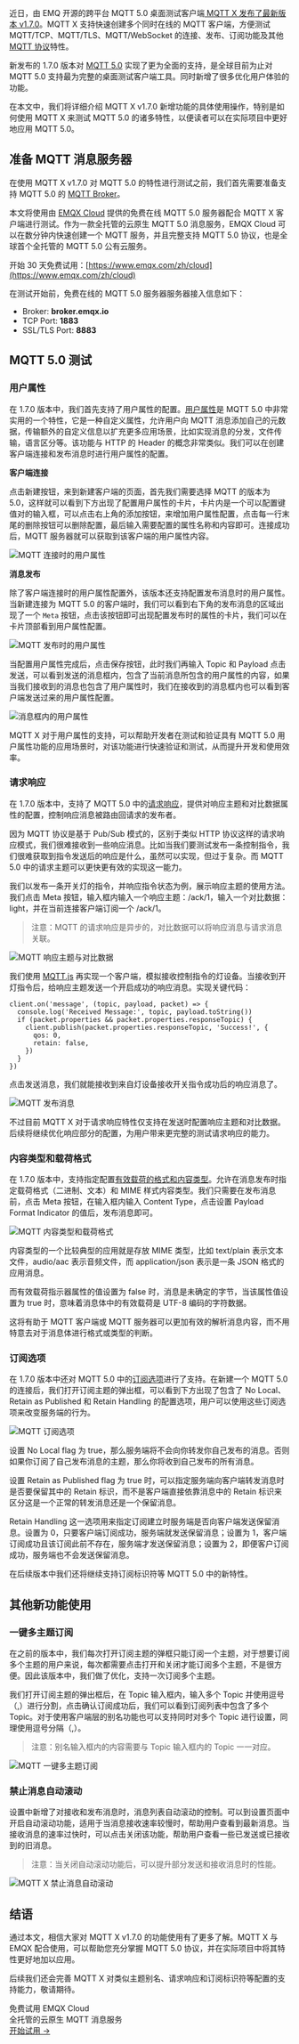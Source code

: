 近日，由 EMQ 开源的跨平台 MQTT 5.0 桌面测试客户端[ MQTT X 发布了最新版本 v1.7.0](https://www.emqx.com/zh/blog/mqttx-v-1-7-0-release-notes)。MQTT X 支持快速创建多个同时在线的 MQTT 客户端，方便测试 MQTT/TCP、MQTT/TLS、MQTT/WebSocket 的连接、发布、订阅功能及其他 [MQTT 协议](https://www.emqx.com/zh/mqtt)特性。

新发布的 1.7.0 版本对 [MQTT 5.0](https://www.emqx.com/zh/mqtt/mqtt5) 实现了更为全面的支持，是全球目前为止对 MQTT 5.0 支持最为完整的桌面测试客户端工具。同时新增了很多优化用户体验的功能。

在本文中，我们将详细介绍 MQTT X v1.7.0 新增功能的具体使用操作，特别是如何使用 MQTT X 来测试 MQTT 5.0 的诸多特性，以便读者可以在实际项目中更好地应用 MQTT 5.0。

## 准备 MQTT 消息服务器

在使用 MQTT X v1.7.0 对 MQTT 5.0 的特性进行测试之前，我们首先需要准备支持 MQTT 5.0 的 [MQTT Broker](https://www.emqx.io/zh)。

本文将使用由 [EMQX Cloud](https://www.emqx.com/zh/cloud) 提供的免费在线 MQTT 5.0 服务器配合 MQTT X 客户端进行测试。作为一款全托管的云原生 MQTT 5.0 消息服务，EMQX Cloud 可以在数分钟内快速创建一个 MQTT 服务，并且完整支持 MQTT 5.0 协议，也是全球首个全托管的 MQTT 5.0 公有云服务。

开始 30 天免费试用：[https://www.emqx.com/zh/cloud](https://www.emqx.com/zh/cloud) 

在测试开始前，免费在线的 MQTT 5.0 服务器服务器接入信息如下：

- Broker: **broker.emqx.io**
- TCP Port: **1883**
- SSL/TLS Port: **8883**

## MQTT 5.0 测试

### 用户属性

在 1.7.0 版本中，我们首先支持了用户属性的配置。[用户属性](https://www.emqx.com/zh/blog/mqtt5-user-properties)是 MQTT 5.0 中非常实用的一个特性，它是一种自定义属性，允许用户向 MQTT 消息添加自己的元数据，传输额外的自定义信息以扩充更多应用场景，比如实现消息的分发，文件传输，语言区分等。该功能与 HTTP 的 Header 的概念非常类似。我们可以在创建客户端连接和发布消息时进行用户属性的配置。

**客户端连接**

点击新建按钮，来到新建客户端的页面，首先我们需要选择 MQTT 的版本为 5.0，这样就可以看到下方出现了配置用户属性的卡片，卡片内是一个可以配置键值对的输入框，可以点击右上角的添加按钮，来增加用户属性配置，点击每一行末尾的删除按钮可以删除配置，最后输入需要配置的属性名称和内容即可。连接成功后，MQTT 服务器就可以获取到该客户端的用户属性内容。

![MQTT 连接时的用户属性](https://assets.emqx.com/images/7e973abe8364e62413e56b7447dc3599.png)


**消息发布**

除了客户端连接时的用户属性配置外，该版本还支持配置发布消息时的用户属性。当新建连接为 MQTT 5.0 的客户端时，我们可以看到右下角的发布消息的区域出现了一个 `Meta` 按钮，点击该按钮即可出现配置发布时的属性的卡片，我们可以在卡片顶部看到用户属性配置。

![MQTT 发布时的用户属性](https://assets.emqx.com/images/c58496f4c49176b8d791f8652405e73b.png)
 
当配置用户属性完成后，点击保存按钮，此时我们再输入 Topic 和 Payload 点击发送，可以看到发送的消息框内，包含了当前消息所包含的用户属性的内容，如果当我们接收到的消息也包含了用户属性时，我们在接收到的消息框内也可以看到客户端发送过来的用户属性配置。

![消息框内的用户属性](https://assets.emqx.com/images/93f27cdf5831517109a58ed3de9c56f5.png) 

MQTT X 对于用户属性的支持，可以帮助开发者在测试和验证具有 MQTT 5.0 用户属性功能的应用场景时，对该功能进行快速验证和测试，从而提升开发和使用效率。

### 请求响应

在 1.7.0 版本中，支持了 MQTT 5.0 中的[请求响应](https://www.emqx.com/zh/blog/mqtt5-request-response)，提供对响应主题和对比数据属性的配置，控制响应消息被路由回请求的发布者。

因为 MQTT 协议是基于 Pub/Sub 模式的，区别于类似 HTTP 协议这样的请求响应模式，我们很难接收到一些响应消息。比如当我们要测试发布一条控制指令，我们很难获取到指令发送后的响应是什么，虽然可以实现，但过于复杂。而 MQTT 5.0 中的请求主题可以更快更有效的实现这一能力。

我们以发布一条开关灯的指令，并响应指令状态为例，展示响应主题的使用方法。我们点击 Meta 按钮，输入框内输入一个响应主题：/ack/1，输入一个对比数据：light，并在当前连接客户端订阅一个 /ack/1。

> 注意：MQTT 的请求响应是异步的，对比数据可以将响应消息与请求消息关联。

![MQTT 响应主题与对比数据](https://assets.emqx.com/images/513b3b0225fcf4e506bbfee2df9b6df0.png)
 
我们使用 [MQTT.js](https://www.emqx.com/zh/blog/mqtt-js-tutorial) 再实现一个客户端，模拟接收控制指令的灯设备。当接收到开灯指令后，给响应主题发送一个开启成功的响应消息。实现关键代码：

```
client.on('message', (topic, payload, packet) => {
  console.log('Received Message:', topic, payload.toString())
  if (packet.properties && packet.properties.responseTopic) {
    client.publish(packet.properties.responseTopic, 'Success!', {
      qos: 0,
      retain: false,
    })
  }
})
```

点击发送消息，我们就能接收到来自灯设备接收开关指令成功后的响应消息了。

![MQTT 发布消息](https://assets.emqx.com/images/1e34a978935a109429f75ca7814494b6.png)
 

不过目前 MQTT X 对于请求响应特性仅支持在发送时配置响应主题和对比数据。后续将继续优化响应部分的配置，为用户带来更完整的测试请求响应的能力。

### 内容类型和载荷格式

在 1.7.0 版本中，支持指定配置[有效载荷的格式和内容类型](https://www.emqx.com/zh/blog/mqtt5-new-features-payload-format-indicator-and-content-type)。允许在消息发布时指定载荷格式（二进制、文本）和 MIME 样式内容类型。我们只需要在发布消息前，点击 Meta 按钮，在输入框内输入 Content Type，点击设置 Payload Format Indicator 的值后，发布消息即可。

![MQTT 内容类型和载荷格式](https://assets.emqx.com/images/2537699f80d7f48dd7e6c7d089be746f.png)
 
内容类型的一个比较典型的应用就是存放 MIME 类型，比如 text/plain 表示文本文件，audio/aac 表示音频文件，而 application/json 表示是一条 JSON 格式的应用消息。

而有效载荷指示器属性的值设置为 false 时，消息是未确定的字节，当该属性值设置为 true 时，意味着消息体中的有效载荷是 UTF-8 编码的字符数据。

这将有助于 MQTT 客户端或 MQTT 服务器可以更加有效的解析消息内容，而不用特意去对于消息体进行格式或类型的判断。

### 订阅选项

在 1.7.0 版本中还对 MQTT 5.0 中的[订阅选项](https://www.emqx.com/zh/blog/subscription-identifier-and-subscription-options)进行了支持。在新建一个 MQTT 5.0 的连接后，我们打开订阅主题的弹出框，可以看到下方出现了包含了 No Local、Retain as Published 和 Retain Handling 的配置选项，用户可以使用这些订阅选项来改变服务端的行为。

![MQTT 订阅选项](https://assets.emqx.com/images/af0bca2827e425a17960efe7a2a9fa19.png)

设置 No Local flag 为 true，那么服务端将不会向你转发你自己发布的消息。否则如果你订阅了自己发布消息的主题，那么你将收到自己发布的所有消息。

设置 Retain as Published flag 为 true 时，可以指定服务端向客户端转发消息时是否要保留其中的 Retain 标识，而不是客户端直接依靠消息中的 Retain 标识来区分这是一个正常的转发消息还是一个保留消息。

Retain Handling 这一选项用来指定订阅建立时服务端是否向客户端发送保留消息。设置为 0，只要客户端订阅成功，服务端就发送保留消息；设置为 1，客户端订阅成功且该订阅此前不存在，服务端才发送保留消息；设置为 2，即便客户订阅成功，服务端也不会发送保留消息。

在后续版本中我们还将继续支持订阅标识符等 MQTT 5.0 中的新特性。

## 其他新功能使用

### 一键多主题订阅

在之前的版本中，我们每次打开订阅主题的弹框只能订阅一个主题，对于想要订阅多个主题的用户来说，每次都需要点击打开和关闭才能订阅多个主题，不是很方便。因此该版本中，我们做了优化，支持一次订阅多个主题。

我们打开订阅主题的弹出框后，在 Topic 输入框内，输入多个 Topic 并使用逗号（,）进行分割，点击确认订阅成功后，我们可以看到订阅列表中包含了多个 Topic。对于使用客户端层的别名功能也可以支持同时对多个 Topic 进行设置，同理使用逗号分隔（,）。

> 注意：别名输入框内的内容需要与 Topic 输入框内的 Topic 一一对应。

![MQTT 一键多主题订阅](https://assets.emqx.com/images/80e2cf14cc1efe0198686c68e618569b.png)

### 禁止消息自动滚动

设置中新增了对接收和发布消息时，消息列表自动滚动的控制。可以到设置页面中开启自动滚动功能，适用于当消息接收速率较慢时，帮助用户查看到最新消息。当接收消息的速率过快时，可以点击关闭该功能，帮助用户查看一些已发送或已接收到的旧消息。

> 注意：当关闭自动滚动功能后，可以提升部分发送和接收消息时的性能。

![MQTT X 禁止消息自动滚动](https://assets.emqx.com/images/ad7e215dde3b8f4410c39748023dd16d.png)

## 结语

通过本文，相信大家对 MQTT X v1.7.0 的功能使用有了更多了解。MQTT X 与 EMQX 配合使用，可以帮助您充分掌握 MQTT 5.0 协议，并在实际项目中将其特性更好地加以应用。

后续我们还会完善 MQTT X 对类似主题别名、请求响应和订阅标识符等配置的支持能力，敬请期待。


<section class="promotion">
    <div>
        免费试用 EMQX Cloud
        <div class="is-size-14 is-text-normal has-text-weight-normal">全托管的云原生 MQTT 消息服务</div>
    </div>
    <a href="https://www.emqx.com/zh/signup?continue=https://cloud.emqx.com/console/deployments/0?oper=new" class="button is-gradient px-5">开始试用 →</a >
</section>
